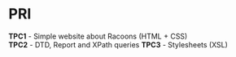 # PRI

__TPC1__ - Simple website about Racoons (HTML + CSS)  
__TPC2__ - DTD, Report and XPath queries
__TPC3__ - Stylesheets (XSL)  

